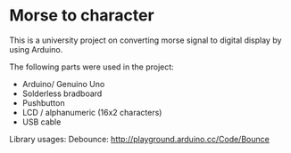 # Morse to character

This is a university project on converting morse signal to digital display by using Arduino. 

The following parts were used in the project: 

- Arduino/ Genuino Uno 
- Solderless bradboard
- Pushbutton
- LCD / alphanumeric (16x2 characters)
- USB cable

Library usages:
Debounce: http://playground.arduino.cc/Code/Bounce
